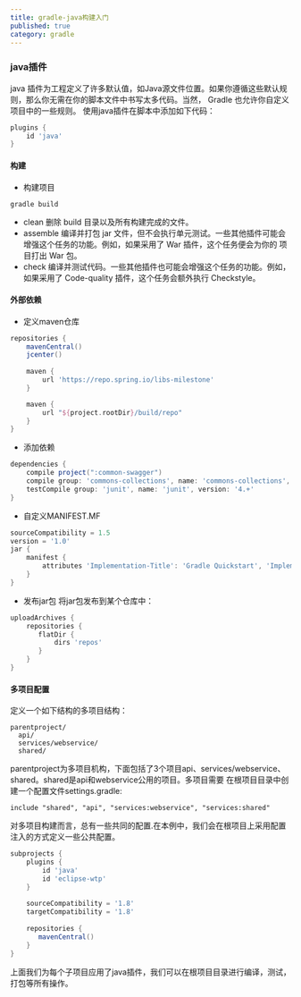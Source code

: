 ```yaml
---
title: gradle-java构建入门
published: true
category: gradle
---
```


### java插件
java 插件为工程定义了许多默认值，如Java源文件位置。如果你遵循这些默认规则，那么你无需在你的脚本文件中书写太多代码。当然，
Gradle 也允许你自定义项目中的一些规则。
使用java插件在脚本中添加如下代码：
```groovy
plugins {
    id 'java'
}
```
#### 构建
* 构建项目
```
gradle build
```
* clean
删除 build 目录以及所有构建完成的文件。
* assemble
编译并打包 jar 文件，但不会执行单元测试。一些其他插件可能会增强这个任务的功能。例如，如果采用了 War 插件，这个任务便会为你的
项目打出 War 包。
* check
编译并测试代码。一些其他插件也可能会增强这个任务的功能。例如，如果采用了 Code-quality 插件，这个任务会额外执行 Checkstyle。

#### 外部依赖

* 定义maven仓库
```groovy
repositories {
    mavenCentral()
    jcenter()
    
    maven {
        url 'https://repo.spring.io/libs-milestone'
    }

    maven {
        url "${project.rootDir}/build/repo"
    }
}
```
* 添加依赖
```groovy
dependencies {
    compile project(":common-swagger")
    compile group: 'commons-collections', name: 'commons-collections', version: '3.2'
    testCompile group: 'junit', name: 'junit', version: '4.+'
}
```
* 自定义MANIFEST.MF
```groovy
sourceCompatibility = 1.5
version = '1.0'
jar {
    manifest {
        attributes 'Implementation-Title': 'Gradle Quickstart', 'Implementation-Version': version
    }
}
```
* 发布jar包
将jar包发布到某个仓库中：
```groovy
uploadArchives {
    repositories {
       flatDir {
           dirs 'repos'
       }
    }
}
```

#### 多项目配置
定义一个如下结构的多项目结构：
```
parentproject/
  api/
  services/webservice/
  shared/
```
parentproject为多项目机构，下面包括了3个项目api、services/webservice、shared。shared是api和webservice公用的项目。多项目需要
在根项目目录中创建一个配置文件settings.gradle:
```
include "shared", "api", "services:webservice", "services:shared"
```
对多项目构建而言，总有一些共同的配置.在本例中，我们会在根项目上采用配置注入的方式定义一些公共配置。
```groovy
subprojects {
    plugins {
        id 'java'
        id 'eclipse-wtp'
    }
    
    sourceCompatibility = '1.8'
    targetCompatibility = '1.8'
    
    repositories {
       mavenCentral()
    }
}
```
上面我们为每个子项目应用了java插件，我们可以在根项目目录进行编译，测试，打包等所有操作。

